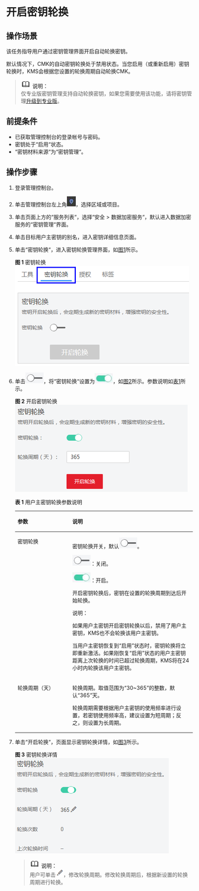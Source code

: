 # 开启密钥轮换<a name="dew_01_0139"></a>

## 操作场景<a name="section1774863214344"></a>

该任务指导用户通过密钥管理界面开启自动轮换密钥。

默认情况下，CMK的自动密钥轮换处于禁用状态。当您启用（或重新启用）密钥轮换时，KMS会根据您设置的轮换周期自动轮换CMK。

>![](public_sys-resources/icon-note.gif) **说明：**   
>仅专业版密钥管理支持自动轮换密钥，如果您需要使用该功能，请将密钥管理[升级到专业版](升级到专业版.md)。  

## 前提条件<a name="sa444d90e5d214eb2811cd143d283ed46"></a>

-   已获取管理控制台的登录帐号与密码。
-   密钥处于“启用“状态。
-   “密钥材料来源“为“密钥管理“。

## 操作步骤<a name="section1953329183312"></a>

1.  登录管理控制台。
2.  单击管理控制台左上角![](figures/icon_region.png)，选择区域或项目。
3.  单击页面上方的“服务列表“，选择“安全  \>  数据加密服务“，默认进入数据加密服务的“密钥管理“界面。

1.  单击目标用户主密钥的别名，进入密钥详细信息页面。
2.  单击“密钥轮换“，进入密钥轮换管理界面，如[图1](#fig947023217481)所示。

    **图 1**  密钥轮换<a name="fig947023217481"></a>  
    ![](figures/密钥轮换.png "密钥轮换")

3.  单击![](figures/icon_closed.png)，将“密钥轮换“设置为![](figures/icon_opened.png)，如[图2](#f6e50215e22ef49a99f916988074aa83e)所示。参数说明如[表1](#ta8cb67818b87411dad53061d32313de1)所示。

    **图 2**  开启密钥轮换<a name="f6e50215e22ef49a99f916988074aa83e"></a>  
    ![](figures/开启密钥轮换.png "开启密钥轮换")

    **表 1**  用户主密钥轮换参数说明

    <a name="ta8cb67818b87411dad53061d32313de1"></a>
    <table><thead align="left"><tr id="r2849aa0f01444575a794decd8e844b36"><th class="cellrowborder" valign="top" width="30.819999999999997%" id="mcps1.2.3.1.1"><p id="a99591e565bb8496286635f01d047ef09"><a name="a99591e565bb8496286635f01d047ef09"></a><a name="a99591e565bb8496286635f01d047ef09"></a>参数</p>
    </th>
    <th class="cellrowborder" valign="top" width="69.17999999999999%" id="mcps1.2.3.1.2"><p id="a12c70faacb0944ac889731462ab2eb28"><a name="a12c70faacb0944ac889731462ab2eb28"></a><a name="a12c70faacb0944ac889731462ab2eb28"></a>说明</p>
    </th>
    </tr>
    </thead>
    <tbody><tr id="rfaa8341df94b422ebe77d8086f4cc34d"><td class="cellrowborder" valign="top" width="30.819999999999997%" headers="mcps1.2.3.1.1 "><p id="a93b8b4a704184ce4b4966acf7ba5f0a4"><a name="a93b8b4a704184ce4b4966acf7ba5f0a4"></a><a name="a93b8b4a704184ce4b4966acf7ba5f0a4"></a>密钥轮换</p>
    </td>
    <td class="cellrowborder" valign="top" width="69.17999999999999%" headers="mcps1.2.3.1.2 "><p id="a0adcdcafb85047f98ddb841342a0edfe"><a name="a0adcdcafb85047f98ddb841342a0edfe"></a><a name="a0adcdcafb85047f98ddb841342a0edfe"></a>密钥轮换开关，默认<a name="image1960144141110"></a><a name="image1960144141110"></a><span><img id="image1960144141110" src="figures/icon_closed.png"></span>。</p>
    <p id="a1a1f61064228406682a554abc968d1b1"><a name="a1a1f61064228406682a554abc968d1b1"></a><a name="a1a1f61064228406682a554abc968d1b1"></a><a name="image1968111362119"></a><a name="image1968111362119"></a><span><img id="image1968111362119" src="figures/icon_closed.png"></span>：关闭。</p>
    <p id="a4ca830c8863f4477bae887ed80180a5b"><a name="a4ca830c8863f4477bae887ed80180a5b"></a><a name="a4ca830c8863f4477bae887ed80180a5b"></a><a name="image263696128"></a><a name="image263696128"></a><span><img id="image263696128" src="figures/icon_opened.png"></span>：开启。</p>
    <p id="a1ee320d1e9ae45cbab7429d3ae973d74"><a name="a1ee320d1e9ae45cbab7429d3ae973d74"></a><a name="a1ee320d1e9ae45cbab7429d3ae973d74"></a>开启密钥轮换后，密钥在设置的轮换周期到达后开始轮换。</p>
    <div class="note" id="nf9ae728bc2a64ab789b50b45a7e6dd95"><a name="nf9ae728bc2a64ab789b50b45a7e6dd95"></a><a name="nf9ae728bc2a64ab789b50b45a7e6dd95"></a><span class="notetitle"> 说明： </span><div class="notebody"><p id="a08bf9be780a64626b5a13fb5dc73be69"><a name="a08bf9be780a64626b5a13fb5dc73be69"></a><a name="a08bf9be780a64626b5a13fb5dc73be69"></a>如果用户主密钥开启密钥轮换以后，禁用了用户主密钥，KMS也不会轮换该用户主密钥。</p>
    <p id="a231e698893fb499e84dadf5801cc71f3"><a name="a231e698893fb499e84dadf5801cc71f3"></a><a name="a231e698893fb499e84dadf5801cc71f3"></a>当用户主密钥恢复到<span class="parmvalue" id="p624634a159164536b98ec0527fa1b4d0"><a name="p624634a159164536b98ec0527fa1b4d0"></a><a name="p624634a159164536b98ec0527fa1b4d0"></a>“启用”</span>状态时，密钥轮换将立即重新激活。如果刚恢复<span class="parmvalue" id="p4243ade405fc4afbbf0764b2f6603500"><a name="p4243ade405fc4afbbf0764b2f6603500"></a><a name="p4243ade405fc4afbbf0764b2f6603500"></a>“启用”</span>状态的用户主密钥距离上次轮换的时间已超过轮换周期，KMS将在24小时内轮换该用户主密钥。</p>
    </div></div>
    </td>
    </tr>
    <tr id="ra3a0100b49124ed4b3f49738aba25ff5"><td class="cellrowborder" valign="top" width="30.819999999999997%" headers="mcps1.2.3.1.1 "><p id="ac3e20a469b0541aeb96a888d81822ed4"><a name="ac3e20a469b0541aeb96a888d81822ed4"></a><a name="ac3e20a469b0541aeb96a888d81822ed4"></a>轮换周期（天）</p>
    </td>
    <td class="cellrowborder" valign="top" width="69.17999999999999%" headers="mcps1.2.3.1.2 "><p id="ae14f9a73f7b044d0b92dcd92da7e9d62"><a name="ae14f9a73f7b044d0b92dcd92da7e9d62"></a><a name="ae14f9a73f7b044d0b92dcd92da7e9d62"></a>轮换周期。取值范围为<span class="parmvalue" id="p1010bbb5b3834a62b7d295151e9b8404"><a name="p1010bbb5b3834a62b7d295151e9b8404"></a><a name="p1010bbb5b3834a62b7d295151e9b8404"></a>“30~365”</span>的整数，默认<span class="parmvalue" id="p8e1f2dfd719247c4be13dfc199ee0fb0"><a name="p8e1f2dfd719247c4be13dfc199ee0fb0"></a><a name="p8e1f2dfd719247c4be13dfc199ee0fb0"></a>“365”</span>天。</p>
    <p id="ae6494d1877ab43e4b16f2f080e9bfa20"><a name="ae6494d1877ab43e4b16f2f080e9bfa20"></a><a name="ae6494d1877ab43e4b16f2f080e9bfa20"></a>轮换周期需要根据用户主密钥的使用频率进行设置，若密钥使用频率高，建议设置为短周期；反之，则设置为长周期。</p>
    </td>
    </tr>
    </tbody>
    </table>

4.  单击“开启轮换“，页面显示密钥轮换详情，如[图3](#fccf4ddb4cc4543259b743554d6dbb7af)所示。

    **图 3**  密钥轮换详情<a name="fccf4ddb4cc4543259b743554d6dbb7af"></a>  
    ![](figures/密钥轮换详情.png "密钥轮换详情")

    >![](public_sys-resources/icon-note.gif) **说明：**   
    >用户可单击![](figures/icon_edit_dew.png)，修改轮换周期。修改轮换周期后，根据新设置的轮换周期进行轮换。  


